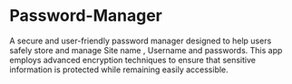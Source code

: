 # Password-Manager
A secure and user-friendly password manager designed to help users safely store and manage Site name , Username and passwords. This app employs advanced encryption techniques to ensure that sensitive information is protected while remaining easily accessible.
